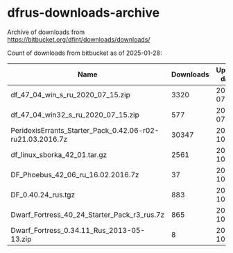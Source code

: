 # dfrus-downloads-archive

Archive of downloads from <https://bitbucket.org/dfint/downloads/downloads/>

Count of downloads from bitbucket as of 2025-01-28:

| Name                                                      | Downloads | Upload date |
| --------------------------------------------------------- | --------- | ----------- |
| df_47_04_win_s_ru_2020_07_15.zip                          | 3320      | 2020-07-15  |
| df_47_04_win32_s_ru_2020_07_15.zip                        | 577       | 2020-07-15  |
| PeridexisErrants_Starter_Pack_0.42.06-r02-ru21.03.2016.7z | 30347     | 2019-10-22  |
| df_linux_sborka_42_01.tar.gz                              | 2561      | 2019-10-22  |
| DF_Phoebus_42_06_ru_16.02.2016.7z                         | 37        | 2019-10-22  |
| DF_0.40.24_rus.tgz                                        | 883       | 2019-10-22  |
| Dwarf_Fortress_40_24_Starter_Pack_r3_rus.7z               | 865       | 2019-10-22  |
| Dwarf_Fortress_0.34.11_Rus_2013-05-13.zip                 | 8         | 2019-10-22  |
